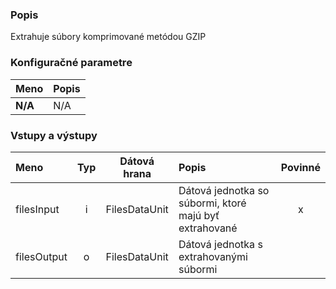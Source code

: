 ### Popis

Extrahuje súbory komprimované metódou GZIP

### Konfiguračné parametre

| Meno | Popis |
|:----|:----|
|**N/A**|N/A|

### Vstupy a výstupy ###

|Meno |Typ | Dátová hrana | Popis | Povinné |
|:--------|:------:|:------:|:-------------|:---------------------:|
|filesInput|i|FilesDataUnit|Dátová jednotka so súbormi, ktoré majú byť extrahované|x|
|filesOutput|o|FilesDataUnit|Dátová jednotka s extrahovanými súbormi||